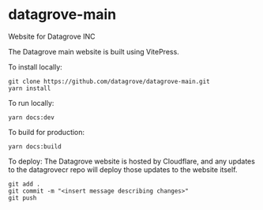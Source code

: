 # datagrove-main
Website for Datagrove INC

The Datagrove main website is built using VitePress.

To install locally:
```
git clone https://github.com/datagrove/datagrove-main.git
yarn install 
```

To run locally:
```
yarn docs:dev
```

To build for production:
```
yarn docs:build
```

To deploy:
The Datagrove website is hosted by Cloudflare, and any updates to the datagrovecr repo will deploy those updates to the website itself.
```
git add .
git commit -m "<insert message describing changes>"
git push
```
